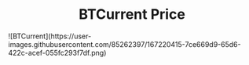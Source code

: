 <h1 align="center"> BTCurrent Price </h1>
![BTCurrent](https://user-images.githubusercontent.com/85262397/167220415-7ce669d9-65d6-422c-acef-055fc293f7df.png)
